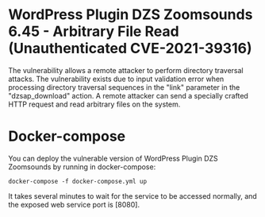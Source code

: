 # WordPress Plugin DZS Zoomsounds 6.45 - Arbitrary File Read (Unauthenticated CVE-2021-39316)

The vulnerability allows a remote attacker to perform directory traversal attacks.
The vulnerability exists due to input validation error when processing directory traversal sequences in the "link" parameter in the "dzsap_download" action. A remote attacker can send a specially crafted HTTP request and read arbitrary files on the system.

# Docker-compose

You can deploy the vulnerable version of WordPress Plugin DZS Zoomsounds by running in docker-compose:
```
docker-compose -f docker-compose.yml up
```
It takes several minutes to wait for the service to be accessed normally, and the exposed web service port is [8080].

